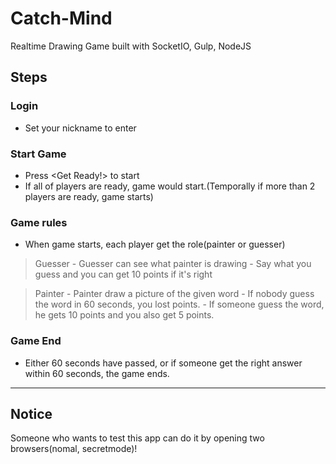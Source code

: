 # Catch-Mind
Realtime Drawing Game built with SocketIO, Gulp, NodeJS

## Steps
### Login
- Set your nickname to enter
### Start Game
- Press <Get Ready!> to start
- If all of players are ready, game would start.(Temporally if more than 2 players are ready, game starts)
### Game rules
- When game starts, each player get the role(painter or guesser)

> Guesser
	- Guesser can see what painter is drawing
	- Say what you guess and you can get 10 points if it's right
    
> Painter
	- Painter draw a picture of the given word
	- If nobody guess the word in 60 seconds, you lost points.
	- If someone guess the word, he gets 10 points and you also get 5 points.
### Game End
- Either 60 seconds have passed, or if someone get the right answer within 60 seconds, the game ends.

----------------------------------------------------------------------------
## Notice
Someone who wants to test this app can do it by opening two browsers(nomal, secretmode)!
